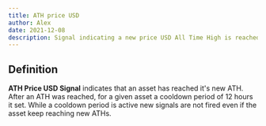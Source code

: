 ```yaml
---
title: ATH price USD
author: Alex
date: 2021-12-08
description: Signal indicating a new price USD All Time High is reached.
---
```


## Definition

**ATH Price USD Signal** indicates that an asset has reached it's new ATH. After an ATH was reached, for a given asset a cooldown period of 12 hours it set. While a cooldown period is active new signals are not fired even if the asset keep reaching new ATHs.